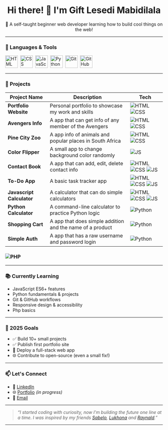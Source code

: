 <h1 align="center">Hi there! 👋 I'm Gift Lesedi Mabidilala</h1>

<p align="center">🌱 A self-taught beginner web developer learning how to build cool things on the web!</p>

---

### 🧠 Languages & Tools

<p align="left">
  <img src="https://cdn.jsdelivr.net/gh/devicons/devicon/icons/html5/html5-original.svg" title="HTML5" alt="HTML" width="40" height="40"/>&nbsp;
  <img src="https://cdn.jsdelivr.net/gh/devicons/devicon/icons/css3/css3-original.svg" title="CSS3" alt="CSS" width="40" height="40"/>&nbsp;
  <img src="https://cdn.jsdelivr.net/gh/devicons/devicon/icons/javascript/javascript-original.svg" title="JavaScript" alt="JavaScript" width="40" height="40"/>&nbsp;
  <img src="https://cdn.jsdelivr.net/gh/devicons/devicon/icons/python/python-original.svg" title="Python" alt="Python" width="40" height="40"/>&nbsp;
  <img src="https://cdn.jsdelivr.net/gh/devicons/devicon/icons/git/git-original.svg" title="Git" alt="Git" width="40" height="40"/>&nbsp;
  <img src="https://cdn.jsdelivr.net/gh/devicons/devicon/icons/github/github-original.svg" title="GitHub" alt="GitHub" width="40" height="40"/>
</p>

---

### 🚀 Projects

| Project Name | Description | Tech |
|--------------|-------------|------|
| **Portfolio Website** | Personal portfolio to showcase my work and skills | ![HTML](https://img.shields.io/badge/-HTML5-orange?logo=html5&logoColor=white) ![CSS](https://img.shields.io/badge/-CSS3-blue?logo=css3&logoColor=white) |
| **Avengers Info** | A app that can get info of any member of the Avengers | ![HTML](https://img.shields.io/badge/-HTML5-orange?logo=html5&logoColor=white) ![CSS](https://img.shields.io/badge/-CSS3-blue?logo=css3&logoColor=white) |
| **Pine City Zoo** | A app info of animals and popular places in South Africa | ![HTML](https://img.shields.io/badge/-HTML5-orange?logo=html5&logoColor=white) ![CSS](https://img.shields.io/badge/-CSS3-blue?logo=css3&logoColor=white) |
| **Color Flipper** | A small app to change background color randomly | ![JS](https://img.shields.io/badge/-JavaScript-yellow?logo=javascript&logoColor=black) |
| **Contact Book** | A app that can add, edit, delete contact info | ![HTML](https://img.shields.io/badge/-HTML5-orange?logo=html5&logoColor=white) ![CSS](https://img.shields.io/badge/-CSS3-blue?logo=css3&logoColor=white) ![JS](https://img.shields.io/badge/-JavaScript-yellow?logo=javascript&logoColor=black) |
| **To-Do App** | A basic task tracker app | ![HTML](https://img.shields.io/badge/-HTML5-orange?logo=html5&logoColor=white) ![CSS](https://img.shields.io/badge/-CSS3-blue?logo=css3&logoColor=white) ![JS](https://img.shields.io/badge/-JavaScript-yellow?logo=javascript&logoColor=black) |
| **Javascript Calculator** | A calculator that can do simple calculators | ![HTML](https://img.shields.io/badge/-HTML5-orange?logo=html5&logoColor=white) ![CSS](https://img.shields.io/badge/-CSS3-blue?logo=css3&logoColor=white) ![JS](https://img.shields.io/badge/-JavaScript-yellow?logo=javascript&logoColor=black) |
| **Python Calculator** | A command-line calculator to practice Python logic | ![Python](https://img.shields.io/badge/-Python-blue?logo=python&logoColor=white) |
| **Shopping Cart** | A app that does simple addition and the name of a product | ![Python](https://img.shields.io/badge/-Python-blue?logo=python&logoColor=white) |
| **Simple Auth** | A app that has a raw username and password login | ![Python](https://img.shields.io/badge/-Python-blue?logo=python&logoColor=white) |
### ![PHP](https://img.shields.io/badge/PHP-777BB4?style=flat&logo=php&logoColor=white)
---

### 📚 Currently Learning

- JavaScript ES6+ features
- Python fundamentals & projects
- Git & GitHub workflows
- Responsive design & accessibility
- Php basics 

---

### 🎯 2025 Goals

- ✅ Build 10+ small projects
- ✅ Publish first portfolio site
- 🚀 Deploy a full-stack web app
- 🌐 Contribute to open-source (even a small fix!)

---

### 📫 Let's Connect

- 💼 [LinkedIn](https://www.linkedin.com/in/gift-lesedi-mabidilala-a8b1a2348/)
- 🌐 [Portfolio](#) *(in progress)*
- 📧 [Email](mailto:lgmabidilala@gmail.com)

---

> *“I started coding with curiosity, now I'm building the future one line at a time.*
> *I was inspired by my friends [Sabelo](#), [Lukhona](https://github.com/lethalstaz) and [Raynald](#).”*

---

